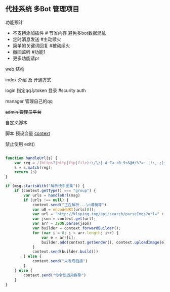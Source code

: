 ## 代挂系统 多Bot 管理项目

功能预计

- 不支持添加插件 # 节省内存 避免多bot数据混乱
- 定时消息发送 #主动续火
- 简单的关键词回复 #被动续火
- 撤回监听 #功能1
- 更多功能请pr

web 结构

index 介绍 及 开通方式

login 指定qq与token 登录 #scurity auth

manager 管理自己的qq

~~admin 管理员平台~~


自定义脚本

脚本 预设变量 [context](src/main/java/io/github/gdpl2112/dg_bot/service/script/ScriptContext.java)

禁止使用  exit()

```javascript

function handleUrl(s) {
    var reg = /(https?|http|ftp|file):\/\/[-A-Za-z0-9+&@#/%?=~_|!:,.;]+[-A-Za-z0-9+&@#/%=~_|]/g;
    s = s.match(reg);
    return (s)
}

if (msg.startsWith("解析快手图集")) {
    if (context.getType() === "group") {
        var urls = handleUrl(msg)
        if (urls !== null) {
            context.send("正在解析...\n请稍等")
            var u0 = encodeURI(urls[0]);
            var url = "http://kloping.top/api/search/parseImgs?url=" + u0 + "&type=ks"
            var json = context.get(url);
            var arr = JSON.parse(json)
            var builder = context.forwardBuilder();
            for (var i = 0; i < arr.length; i++) {
                var e = arr[i];
                builder.add(context.getSender(), context.uploadImage(e))
            }
            context.send(builder.build())
        } else {
            context.send("未发现链接")
        }
    } else {
        context.send("命令仅适用群聊")
    }
}



```